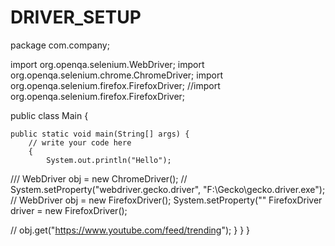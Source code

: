 # DRIVER_SETUP
package com.company;

import org.openqa.selenium.WebDriver;
import org.openqa.selenium.chrome.ChromeDriver;
import org.openqa.selenium.firefox.FirefoxDriver;
//import org.openqa.selenium.firefox.FirefoxDriver;

public class Main {

    public static void main(String[] args) {
        // write your code here
        {
            System.out.println("Hello");
///            WebDriver obj = new ChromeDriver();
//            System.setProperty("webdriver.gecko.driver", "F:\\Gecko\\gecko.driver.exe");
//            WebDriver obj = new FirefoxDriver();
            System.setProperty(""
            FirefoxDriver driver = new FirefoxDriver();

//            obj.get("https://www.youtube.com/feed/trending");
        }
    }
}
